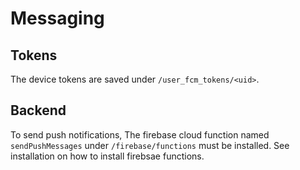 # Messaging


## Tokens


The device tokens are saved under `/user_fcm_tokens/<uid>`.


## Backend

To send push notifications, The firebase cloud function named `sendPushMessages` under `/firebase/functions` must be installed. See installation on how to install firebsae functions.